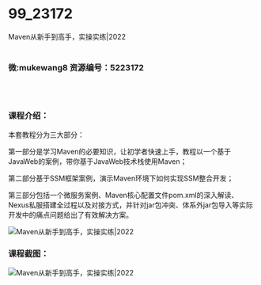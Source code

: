# 99_23172
Maven从新手到高手，实操实练|2022
<br/></br>
<h3>微:mukewang8 资源编号：5223172</h3>
<br/></br>
<h3>课程介绍：</h3>
<p>本套教程分为三大部分：</p>
<p>第一部分是学习Maven的必要知识，让初学者快速上手，教程以一个基于JavaWeb的案例，带你基于JavaWeb技术栈使用Maven；</p>
<p>第二部分基于SSM框架案例，演示Maven环境下如何实现SSM整合开发；</p>
<p>第三部分包括一个微服务案例、Maven核心配置文件pom.xml的深入解读、Nexus私服搭建全过程以及对接方式，并针对jar包冲突、体系外jar包导入等实际开发中的痛点问题给出了有效解决方案。</p>
<p><img src="https://www.ko996.com/wp-content/uploads/img/2022/03/1-38-300x169.png" alt="Maven从新手到高手，实操实练|2022"></p>
<div class="info-desc">
<h3>课程截图：</h3>
<p><img src="https://www.ko996.com/wp-content/uploads/img/2022/03/2-19.png" alt="Maven从新手到高手，实操实练|2022"></p>


			
</div>
